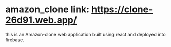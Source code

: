 # amazon_clone link: https://clone-26d91.web.app/

this is an Amazon-clone web application built using react and deployed into firebase.
